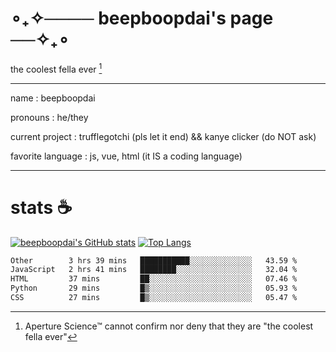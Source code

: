 # ∘₊✧──── beepboopdai's page ──✧₊∘
the coolest fella ever [^1]

---

name
: beepboopdai

pronouns
: he/they

current project
: trufflegotchi (pls let it end) && kanye clicker (do NOT ask)

favorite language
: js, vue, html (it IS a coding language)

---

# stats ☕

[![beepboopdai's GitHub stats](https://github-readme-stats.vercel.app/api?username=beepboopdai&theme=dracula&bg_color=00000000&hide_border=true)](https://github.com/anuraghazra/github-readme-stats) [![Top Langs](https://github-readme-stats.vercel.app/api/top-langs/?username=beepboopdai&theme=dracula&bg_color=00000000&hide_border=true&layout=donut)](https://github.com/anuraghazra/github-readme-stats) 

<!--START_SECTION:waka-->

```txt
Other        3 hrs 39 mins   ███████████░░░░░░░░░░░░░░   43.59 %
JavaScript   2 hrs 41 mins   ████████░░░░░░░░░░░░░░░░░   32.04 %
HTML         37 mins         ██░░░░░░░░░░░░░░░░░░░░░░░   07.46 %
Python       29 mins         █▒░░░░░░░░░░░░░░░░░░░░░░░   05.93 %
CSS          27 mins         █▒░░░░░░░░░░░░░░░░░░░░░░░   05.47 %
```

<!--END_SECTION:waka-->







[^1]: Aperture Science™ cannot confirm nor deny that they are "the coolest fella ever"
